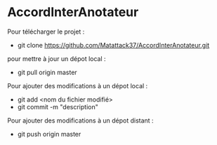 # AccordInterAnotateur

Pour télécharger le projet : 
  - git clone https://github.com/Matattack37/AccordInterAnotateur.git

pour mettre à jour un dépot local :
  - git pull origin master

Pour ajouter des modifications à un dépot local : 
  - git add <nom du fichier modifié>
  - git commit -m "description"
  
Pour ajouter des modifications à un dépot distant : 
  - git push origin master
